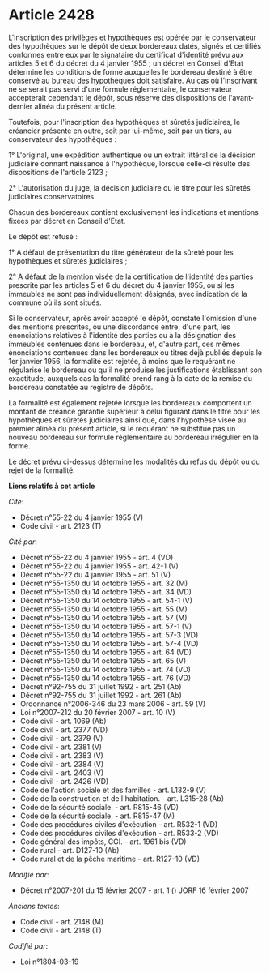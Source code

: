 # Article 2428

L'inscription des privilèges et hypothèques est opérée par le conservateur des hypothèques sur le dépôt de deux bordereaux
datés, signés et certifiés conformes entre eux par le signataire du certificat d'identité prévu aux articles 5 et 6 du décret
du 4 janvier 1955 ; un décret en Conseil d'Etat détermine les conditions de forme auxquelles le bordereau destiné à être
conservé au bureau des hypothèques doit satisfaire. Au cas où l'inscrivant ne se serait pas servi d'une formule
réglementaire, le conservateur accepterait cependant le dépôt, sous réserve des dispositions de l'avant-dernier alinéa du
présent article. 

Toutefois, pour l'inscription des hypothèques et sûretés judiciaires, le créancier présente en outre, soit par lui-même, soit
par un tiers, au conservateur des hypothèques : 

1° L'original, une expédition authentique ou un extrait littéral de la décision judiciaire donnant naissance à l'hypothèque,
lorsque celle-ci résulte des dispositions de l'article 2123 ; 

2° L'autorisation du juge, la décision judiciaire ou le titre pour les sûretés judiciaires conservatoires. 

Chacun des bordereaux contient exclusivement les indications et mentions fixées par décret en Conseil d'Etat. 

Le dépôt est refusé : 

1° A défaut de présentation du titre générateur de la sûreté pour les hypothèques et sûretés judiciaires ; 

2° A défaut de la mention visée de la certification de l'identité des parties prescrite par les articles 5 et 6 du décret du
4 janvier 1955, ou si les immeubles ne sont pas individuellement désignés, avec indication de la commune où ils sont situés. 

Si le conservateur, après avoir accepté le dépôt, constate l'omission d'une des mentions prescrites, ou une discordance
entre, d'une part, les énonciations relatives à l'identité des parties ou à la désignation des immeubles contenues dans le
bordereau, et, d'autre part, ces mêmes énonciations contenues dans les bordereaux ou titres déjà publiés depuis le 1er
janvier 1956, la formalité est rejetée, à moins que le requérant ne régularise le bordereau ou qu'il ne produise les
justifications établissant son exactitude, auxquels cas la formalité prend rang à la date de la remise du bordereau constatée
au registre de dépôts. 

La formalité est également rejetée lorsque les bordereaux comportent un montant de créance garantie supérieur à celui
figurant dans le titre pour les hypothèques et sûretés judiciaires ainsi que, dans l'hypothèse visée au premier alinéa du
présent article, si le requérant ne substitue pas un nouveau bordereau sur formule réglementaire au bordereau irrégulier en
la forme. 

Le décret prévu ci-dessus détermine les modalités du refus du dépôt ou du rejet de la formalité.

**Liens relatifs à cet article**

_Cite_:

  - Décret n°55-22 du 4 janvier 1955 (V)
  - Code civil - art. 2123 (T)

_Cité par_:

  - Décret n°55-22 du 4 janvier 1955 - art. 4 (VD)
  - Décret n°55-22 du 4 janvier 1955 - art. 42-1 (V)
  - Décret n°55-22 du 4 janvier 1955 - art. 51 (V)
  - Décret n°55-1350 du 14 octobre 1955 - art. 32 (M)
  - Décret n°55-1350 du 14 octobre 1955 - art. 34 (VD)
  - Décret n°55-1350 du 14 octobre 1955 - art. 54-1 (V)
  - Décret n°55-1350 du 14 octobre 1955 - art. 55 (M)
  - Décret n°55-1350 du 14 octobre 1955 - art. 57 (M)
  - Décret n°55-1350 du 14 octobre 1955 - art. 57-1 (V)
  - Décret n°55-1350 du 14 octobre 1955 - art. 57-3 (VD)
  - Décret n°55-1350 du 14 octobre 1955 - art. 57-4 (VD)
  - Décret n°55-1350 du 14 octobre 1955 - art. 64 (VD)
  - Décret n°55-1350 du 14 octobre 1955 - art. 65 (V)
  - Décret n°55-1350 du 14 octobre 1955 - art. 74 (VD)
  - Décret n°55-1350 du 14 octobre 1955 - art. 76 (VD)
  - Décret n°92-755 du 31 juillet 1992 - art. 251 (Ab)
  - Décret n°92-755 du 31 juillet 1992 - art. 261 (Ab)
  - Ordonnance n°2006-346 du 23 mars 2006 - art. 59 (V)
  - Loi n°2007-212 du 20 février 2007 - art. 10 (V)
  - Code civil - art. 1069 (Ab)
  - Code civil - art. 2377 (VD)
  - Code civil - art. 2379 (V)
  - Code civil - art. 2381 (V)
  - Code civil - art. 2383 (V)
  - Code civil - art. 2384 (V)
  - Code civil - art. 2403 (V)
  - Code civil - art. 2426 (VD)
  - Code de l'action sociale et des familles - art. L132-9 (V)
  - Code de la construction et de l'habitation. - art. L315-28 (Ab)
  - Code de la sécurité sociale. - art. R815-46 (VD)
  - Code de la sécurité sociale. - art. R815-47 (M)
  - Code des procédures civiles d'exécution - art. R532-1 (VD)
  - Code des procédures civiles d'exécution - art. R533-2 (VD)
  - Code général des impôts, CGI. - art. 1961 bis (VD)
  - Code rural - art. D127-10 (Ab)
  - Code rural et de la pêche maritime - art. R127-10 (VD)

_Modifié par_:

  - Décret n°2007-201 du 15 février 2007 - art. 1 () JORF 16 février 2007

_Anciens textes_:

  - Code civil - art. 2148 (M)
  - Code civil - art. 2148 (T)

_Codifié par_:

  - Loi n°1804-03-19
